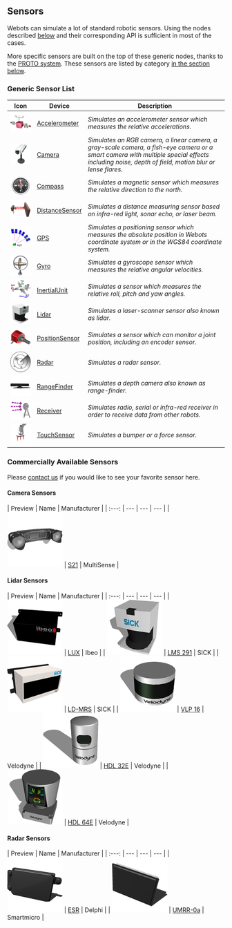 ## Sensors

Webots can simulate a lot of standard robotic sensors.
Using the nodes described [below](#generic-sensor-list) and their corresponding API is sufficient in most of the cases.

More specific sensors are built on the top of these generic nodes, thanks to the [PROTO system](../reference/proto.md).
These sensors are listed by category [in the section below](#branded-sensors).

### Generic Sensor List

| Icon | Device | Description |
| :---: | --- | --- |
| ![Accelerometer.png](images/sensors/Accelerometer.png) | [Accelerometer](../reference/accelerometer.md) | *Simulates an accelerometer sensor which measures the relative accelerations.* |
| ![Camera.png](images/sensors/Camera.png) | [Camera](../reference/camera.md) | *Simulates an RGB camera, a linear camera, a gray-scale camera, a fish-eye camera or a smart camera with multiple special effects including noise, depth of field, motion blur or lense flares.* |
| ![Compass.png](images/sensors/Compass.png) | [Compass](../reference/compass.md) | *Simulates a magnetic sensor which measures the relative direction to the north.* |
| ![DistanceSensor.png](images/sensors/DistanceSensor.png) | [DistanceSensor](../reference/distancesensor.md) | *Simulates a distance measuring sensor based on infra-red light, sonar echo, or laser beam.* |
| ![GPS.png](images/sensors/GPS.png) | [GPS](../reference/gps.md) | *Simulates a positioning sensor which measures the absolute position in Webots coordinate system or in the WGS84 coordinate system.* |
| ![Gyro.png](images/sensors/Gyro.png) | [Gyro](../reference/gyro.md) | *Simulates a gyroscope sensor which measures the relative angular velocities.* |
| ![InertialUnit.png](images/sensors/InertialUnit.png) | [InertialUnit](../reference/inertialunit.md) | *Simulates a sensor which measures the relative roll, pitch and yaw angles.* |
| ![Lidar.png](images/sensors/Lidar.png) | [Lidar](../reference/lidar.md) | *Simulates a laser-scanner sensor also known as lidar.* |
| ![PositionSensor.png](images/sensors/PositionSensor.png) | [PositionSensor](../reference/positionsensor.md) | *Simulates a sensor which can monitor a joint position, including an encoder sensor.* |
| ![Radar.png](images/sensors/Radar.png) | [Radar](../reference/radar.md) | *Simulates a radar sensor.* |
| ![RangeFinder.png](images/sensors/RangeFinder.png) | [RangeFinder](../reference/rangefinder.md) | *Simulates a depth camera also known as range-finder.* |
| ![Receiver.png](images/sensors/Receiver.png) | [Receiver](../reference/receiver.md) | *Simulates radio, serial or infra-red receiver in order to receive data from other robots.* |
| ![TouchSensor.png](images/sensors/TouchSensor.png) | [TouchSensor](../reference/touchsensor.md) | *Simulates a bumper or a force sensor.* |

### Commercially Available Sensors

Please [contact us](https://www.cyberbotics.com/contact) if you would like to see your favorite sensor here.

#### Camera Sensors

| Preview | Name |  Manufacturer |
| :---: | --- | --- | --- |
| ![multisense_s21_icon.png](images/sensors/multisense_s21_icon.png) | [S21](camera-sensors.md#multisense-s21) | MultiSense |

#### Lidar Sensors

| Preview | Name |  Manufacturer |
| :---: | --- | --- | --- |
| ![ibeo_icon.png](images/sensors/ibeo_icon.png) | [LUX](lidar-sensors.md#ibeo-lux) | Ibeo |
| ![sick_lms291_icon.png](images/sensors/sick_lms291_icon.png) | [LMS 291](lidar-sensors.md#sick-lms-291) | SICK |
| ![sick_ld_mrs_icon.png](images/sensors/sick_ld_mrs_icon.png) | [LD-MRS](lidar-sensors.md#sick-ld-mrs) | SICK |
| ![velodyne_vpl_16_icon.png](images/sensors/velodyne_vpl_16_icon.png) | [VLP 16](lidar-sensors.md#velodyne-vlp-16) | Velodyne |
| ![velodyne_hdl_32e_icon.png](images/sensors/velodyne_hdl_32e_icon.png) | [HDL 32E](lidar-sensors.md#velodyne-hdl-32e) | Velodyne |
| ![velodyne_hdl_64e_icon.png](images/sensors/velodyne_hdl_64e_icon.png) | [HDL 64E](lidar-sensors.md#velodyne-hdl-64e) | Velodyne |

#### Radar Sensors

| Preview | Name |  Manufacturer |
| :---: | --- | --- | --- |
| ![delphi_icon.png](images/sensors/delphi_icon.png) | [ESR](radar-sensors.md#delphi-esr) | Delphi |
| ![smartmicro_icon.png](images/sensors/smartmicro_icon.png) | [UMRR-0a](radar-sensors.md#smartmicro-umrr-0a) | Smartmicro |

